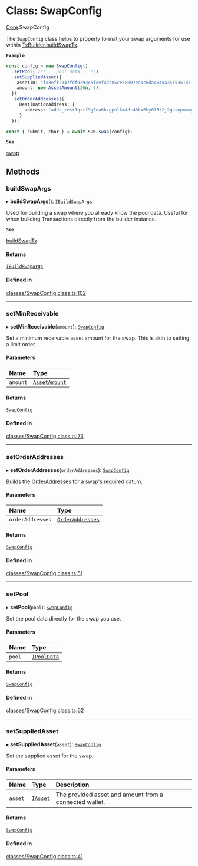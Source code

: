 # Class: SwapConfig

[Core](../modules/Core.md).SwapConfig

The `SwapConfig` class helps to properly format your swap arguments for use within [TxBuilder.buildSwapTx](Core.TxBuilder.md#buildswaptx).

**`Example`**

```ts
const config = new SwapConfig()
  .setPool( /** ...pool data... */)
  .setSuppliedAsset({
    assetID: "fa3eff2047fdf9293c5feef4dc85ce58097ea1c6da4845a351535183.74494e4459",
    amount: new AssetAmount(20n, 6),
  })
  .setOrderAddresses({
     DestinationAddress: {
       address: "addr_test1qzrf9g3ea6hzgpnlkm4dr48kx6hy073t2j2gssnpm4mgcnqdxw2hcpavmh0vexyzg476ytc9urgcnalujkcewtnd2yzsfd9r32"
     }
  });

const { submit, cbor } = await SDK.swap(config);
```

**`See`**

[swap](Core.SundaeSDK.md#swap)

## Methods

### buildSwapArgs

▸ **buildSwapArgs**(): [`IBuildSwapArgs`](../interfaces/Core.IBuildSwapArgs.md)

Used for building a swap where you already know the pool data.
Useful for when building Transactions directly from the builder instance.

**`See`**

[buildSwapTx](Core.TxBuilder.md#buildswaptx)

#### Returns

[`IBuildSwapArgs`](../interfaces/Core.IBuildSwapArgs.md)

#### Defined in

[classes/SwapConfig.class.ts:102](https://github.com/SundaeSwap-finance/sundae-sdk/blob/main/packages/core/src/classes/SwapConfig.class.ts#L102)

___

### setMinReceivable

▸ **setMinReceivable**(`amount`): [`SwapConfig`](Core.SwapConfig.md)

Set a minimum receivable asset amount for the swap. This is akin to setting a limit order.

#### Parameters

| Name | Type |
| :------ | :------ |
| `amount` | [`AssetAmount`](Core.AssetAmount.md) |

#### Returns

[`SwapConfig`](Core.SwapConfig.md)

#### Defined in

[classes/SwapConfig.class.ts:73](https://github.com/SundaeSwap-finance/sundae-sdk/blob/main/packages/core/src/classes/SwapConfig.class.ts#L73)

___

### setOrderAddresses

▸ **setOrderAddresses**(`orderAddresses`): [`SwapConfig`](Core.SwapConfig.md)

Builds the [OrderAddresses](../modules/Core.md#orderaddresses) for a swap's required datum.

#### Parameters

| Name | Type |
| :------ | :------ |
| `orderAddresses` | [`OrderAddresses`](../modules/Core.md#orderaddresses) |

#### Returns

[`SwapConfig`](Core.SwapConfig.md)

#### Defined in

[classes/SwapConfig.class.ts:51](https://github.com/SundaeSwap-finance/sundae-sdk/blob/main/packages/core/src/classes/SwapConfig.class.ts#L51)

___

### setPool

▸ **setPool**(`pool`): [`SwapConfig`](Core.SwapConfig.md)

Set the pool data directly for the swap you use.

#### Parameters

| Name | Type |
| :------ | :------ |
| `pool` | [`IPoolData`](../interfaces/Core.IPoolData.md) |

#### Returns

[`SwapConfig`](Core.SwapConfig.md)

#### Defined in

[classes/SwapConfig.class.ts:62](https://github.com/SundaeSwap-finance/sundae-sdk/blob/main/packages/core/src/classes/SwapConfig.class.ts#L62)

___

### setSuppliedAsset

▸ **setSuppliedAsset**(`asset`): [`SwapConfig`](Core.SwapConfig.md)

Set the supplied asset for the swap.

#### Parameters

| Name | Type | Description |
| :------ | :------ | :------ |
| `asset` | [`IAsset`](../interfaces/Core.IAsset.md) | The provided asset and amount from a connected wallet. |

#### Returns

[`SwapConfig`](Core.SwapConfig.md)

#### Defined in

[classes/SwapConfig.class.ts:41](https://github.com/SundaeSwap-finance/sundae-sdk/blob/main/packages/core/src/classes/SwapConfig.class.ts#L41)
